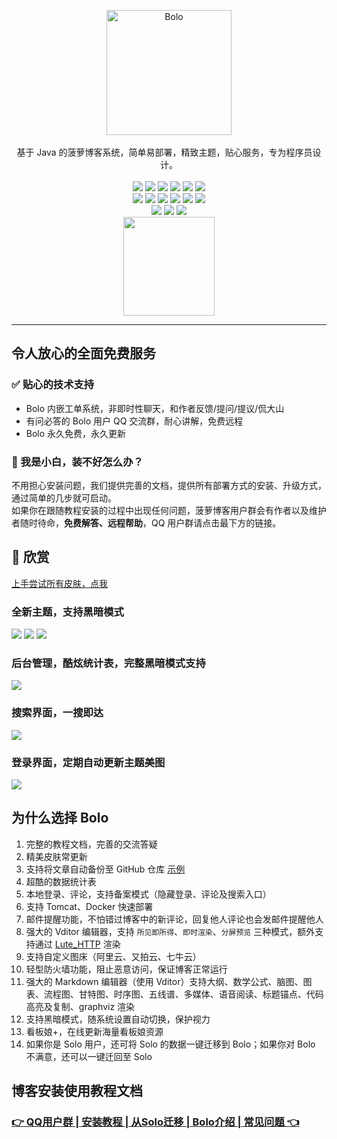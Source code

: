 <p align = "center">
<img alt="Bolo" src="/pic/bolo-circle.png" height="200px" width="200px">
<br><br>
基于 Java 的菠萝博客系统，简单易部署，精致主题，贴心服务，专为程序员设计。
<br><br>
<img src="http://img.shields.io/badge/license-AGPLv3-orange.svg?style=flat-square">
<img src="https://img.shields.io/github/last-commit/adlered/bolo-solo.svg?style=flat-square">
<img src="https://img.shields.io/github/issues-pr-closed/adlered/bolo-solo.svg?style=flat-square">
<img src="https://img.shields.io/github/downloads/adlered/bolo-solo/total?style=flat-square">
<img src="https://img.shields.io/github/v/release/adlered/bolo-solo?style=flat-square">
<img src="https://img.shields.io/github/commit-activity/y/adlered/bolo-solo?style=flat-square">
<br>
<img src="https://img.shields.io/github/languages/code-size/adlered/bolo-solo.svg?style=flat-square">
<img src="https://img.shields.io/github/repo-size/adlered/bolo-solo?style=flat-square">
<img src="https://img.shields.io/github/languages/count/adlered/bolo-solo?style=flat-square">
<img src="https://img.shields.io/github/languages/top/adlered/bolo-solo?style=flat-square">
<img src="https://img.shields.io/github/issues/adlered/bolo-solo?style=flat-square">
<img src="https://img.shields.io/github/issues-closed-raw/adlered/bolo-solo?style=flat-square">
<br>
<img src="https://img.shields.io/github/forks/adlered/bolo-solo?style=flat-square">
<img src="https://img.shields.io/github/stars/adlered/bolo-solo?style=flat-square">
<img src="https://img.shields.io/github/watchers/adlered/bolo-solo?style=flat-square">
<br>
<a href="https://www.jetbrains.com/?from=bolo-solo"><img src="/pic/jetbrains.png" width="146px" height="158px"></a>
</p>

****

## 令人放心的全面免费服务

### ✅ 贴心的技术支持

* Bolo 内嵌工单系统，非即时性聊天，和作者反馈/提问/提议/侃大山
* 有问必答的 Bolo 用户 QQ 交流群，耐心讲解，免费远程
* Bolo 永久免费，永久更新

### 🌱 我是小白，装不好怎么办？

不用担心安装问题，我们提供完善的文档，提供所有部署方式的安装、升级方式，通过简单的几步就可启动。  
如果你在跟随教程安装的过程中出现任何问题，菠萝博客用户群会有作者以及维护者随时待命，**免费解答、远程帮助**，QQ 用户群请点击最下方的链接。

## 🌸 欣赏

[上手尝试所有皮肤，点我](https://doc.stackoverflow.wiki/web/#/7?page_id=88)

### 全新主题，支持黑暗模式

<img src="/preview/p1.png"/>
<img src="/preview/p2.png"/>
<img src="/preview/p3.png"/>

### 后台管理，酷炫统计表，完整黑暗模式支持

<img src="/preview/p4.png"/>

### 搜索界面，一搜即达

<img src="/preview/p5.png"/>

### 登录界面，定期自动更新主题美图

<img src="/preview/p6.png"/>

## 为什么选择 Bolo

1. 完整的教程文档，完善的交流答疑
2. 精美皮肤常更新
3. 支持将文章自动备份至 GitHub 仓库 [示例](https://github.com/adlered/bolo-blog)
4. 超酷的数据统计表
5. 本地登录、评论，支持备案模式（隐藏登录、评论及搜索入口）
6. 支持 Tomcat、Docker 快速部署
7. 邮件提醒功能，不怕错过博客中的新评论，回复他人评论也会发邮件提醒他人
8. 强大的 Vditor 编辑器，支持 `所见即所得`、`即时渲染`、`分屏预览` 三种模式，额外支持通过 [Lute_HTTP](https://github.com/88250/lute-http) 渲染
9. 支持自定义图床（阿里云、又拍云、七牛云）
10. 轻型防火墙功能，阻止恶意访问，保证博客正常运行
10. 强大的 Markdown 编辑器（使用 Vditor）支持大纲、数学公式、脑图、图表、流程图、甘特图、时序图、五线谱、多媒体、语音阅读、标题锚点、代码高亮及复制、graphviz 渲染
11. 支持黑暗模式，随系统设置自动切换，保护视力
12. 看板娘+，在线更新海量看板娘资源
13. 如果你是 Solo 用户，还可将 Solo 的数据一键迁移到 Bolo；如果你对 Bolo 不满意，还可以一键迁回至 Solo

## 博客安装使用教程文档

### [👉 QQ用户群 | 安装教程 | 从Solo迁移 | Bolo介绍 | 常见问题 👈](https://doc.stackoverflow.wiki/web/#/7?page_id=46)
